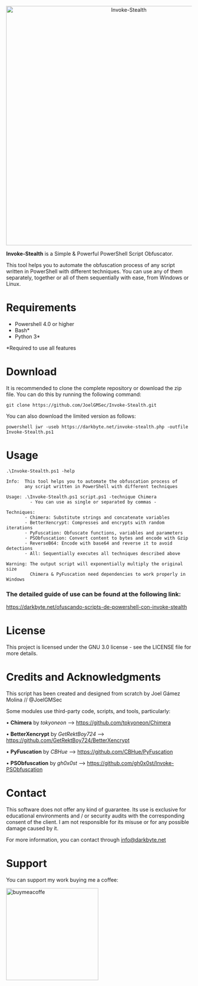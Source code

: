 <p align="center"><img width=650 alt="Invoke-Stealth" src="https://raw.githubusercontent.com/JoelGMSec/Invoke-Stealth/master/Design/Invoke-Stealth.png"></p>

**Invoke-Stealth** is a Simple & Powerful PowerShell Script Obfuscator.

This tool helps you to automate the obfuscation process of any script written in PowerShell with different techniques. You can use any of them separately, together or all of them sequentially with ease, from Windows or Linux.


# Requirements
- Powershell 4.0 or higher
- Bash*
- Python 3*

*Required to use all features


# Download
It is recommended to clone the complete repository or download the zip file.
You can do this by running the following command:
```
git clone https://github.com/JoelGMSec/Invoke-Stealth.git
```

You can also download the limited version as follows:
```
powershell iwr -useb https://darkbyte.net/invoke-stealth.php -outfile Invoke-Stealth.ps1
```


# Usage
```
.\Invoke-Stealth.ps1 -help

Info:  This tool helps you to automate the obfuscation process of
       any script written in PowerShell with different techniques

Usage: .\Invoke-Stealth.ps1 script.ps1 -technique Chimera
         - You can use as single or separated by commas -

Techniques:
       · Chimera: Substitute strings and concatenate variables
       · BetterXencrypt: Compresses and encrypts with random iterations
       · PyFuscation: Obfuscate functions, variables and parameters
       · PSObfuscation: Convert content to bytes and encode with Gzip
       · ReverseB64: Encode with base64 and reverse it to avoid detections
       · All: Sequentially executes all techniques described above

Warning: The output script will exponentially multiply the original size
         Chimera & PyFuscation need dependencies to work properly in Windows
```

### The detailed guide of use can be found at the following link:

https://darkbyte.net/ofuscando-scripts-de-powershell-con-invoke-stealth


# License
This project is licensed under the GNU 3.0 license - see the LICENSE file for more details.


# Credits and Acknowledgments
This script has been created and designed from scratch by Joel Gámez Molina // @JoelGMSec

Some modules use third-party code, scripts, and tools, particularly:

• **Chimera** by *tokyoneon* --> https://github.com/tokyoneon/Chimera

• **BetterXencrypt** by *GetRektBoy724* --> https://github.com/GetRektBoy724/BetterXencrypt

• **PyFuscation** by *CBHue* --> https://github.com/CBHue/PyFuscation

• **PSObfuscation** by *gh0x0st* --> https://github.com/gh0x0st/Invoke-PSObfuscation


# Contact
This software does not offer any kind of guarantee. Its use is exclusive for educational environments and / or security audits with the corresponding consent of the client. I am not responsible for its misuse or for any possible damage caused by it.

For more information, you can contact through info@darkbyte.net


# Support
You can support my work buying me a coffee:

[<img width=250 alt="buymeacoffe" src="https://cdn.buymeacoffee.com/buttons/v2/default-blue.png">](https://www.buymeacoffee.com/joelgmsec)

